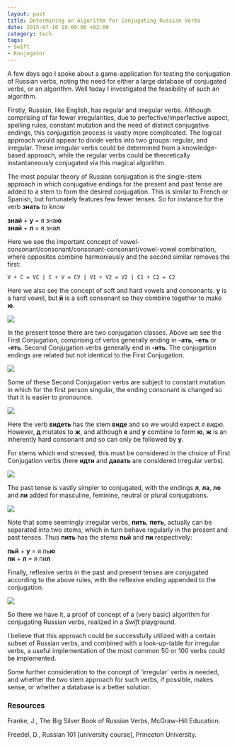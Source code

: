 ```yaml
---
layout: post
title: Determining an Algorithm for Conjugating Russian Verbs
date: 2015-07-10 18:00:00 +02:00
category: tech
tags:
- Swift
- Konjugator
---
```

A few days ago I spoke about a game-application for testing the conjugation of Russian verbs, noting the need for either a large database of conjugated verbs, or an algorithm. Well today I investigated the feasibility of such an algorithm.

Firstly, Russian, like English, has regular and irregular verbs. Although comprising of far fewer irregularities, due to perfective/imperfective aspect, spelling rules, constant mutation and the need of distinct conjugative endings, this conjugation process is vastly more complicated. The logical approach would appear to divide verbs into two groups: regular, and irregular. These irregular verbs could be determined from a knowledge-based approach, while the regular verbs could be theoretically instantaneously conjugated via this magical algorithm.

The most popular theory of Russian conjugation is the single-stem approach in which conjugative endings for the present and past tense are added to a stem to form the desired conjugation. This is similar to French or Spanish, but fortunately features few fewer tenses. So for instance for the verb **знать** *to know*

**знай** + **у** = я зна<b>ю</b><br/>
**знай** + **л** = я зна<b>л</b>

Here we see the important concept of vowel-consonant/consonant/consonant-consonant/vowel-vowel combination, where opposites combine harmoniously and the second similar removes the first:

```
V + C = VC | C + V = CV | V1 + V2 = V2 | C1 + C2 = C2
```

Here we also see the concept of soft and hard vowels and consonants. **у** is a hard vowel, but **й** is a soft consonant so they combine together to make **ю**.

![]({{site.baseurl}}/assets/images/posts/2015/15-07-10/01.png)

In the present tense there are two conjugation classes. Above we see the First Conjugation, comprising of verbs generally ending in **-ать**, **-еть** or **-ять**. Second Conjugation verbs generally end in **-ить**. The conjugation endings are related but not identical to the First Conjugation.

![]({{site.baseurl}}/assets/images/posts/2015/15-07-10/02.png)

Some of these Second Conjugation verbs are subject to constant mutation in which for the first person singular, the ending consonant is changed so that it is easier to pronounce.

![]({{site.baseurl}}/assets/images/posts/2015/15-07-10/03.png)

Here the verb **видеть** has the stem **виде** and so we would expect *я видю*. However, **д** mutates to **ж**, and although **е** and **у** combine to form **ю**, **ж** is an inherently hard consonant and so can only be followed by **у**.

For stems which end stressed, this must be considered in the choice of First Conjugation verbs (here **идти** and **давать** are considered irregular verbs).

![]({{site.baseurl}}/assets/images/posts/2015/15-07-10/04.png)

The past tense is vastly simpler to conjugated, with the endings **л**, **ла**, **ло** and **ли** added for masculine, feminine, neutral or plural conjugations.

![]({{site.baseurl}}/assets/images/posts/2015/15-07-10/05.png)

Note that some seemingly irregular verbs, **пить**, **петь**, actually can be separated into two stems, which in turn behave regularly in the present and past tenses. Thus **пить** has the stems **пьй** and **пи** respectively:

**пьй** + **у** = я пь<b>ю</b><br/>
**пи** + **л** = я пи<b>л</b>

Finally, reflexive verbs in the past and present tenses are conjugated according to the above rules, with the reflexive ending appended to the conjugation.

![]({{site.baseurl}}/assets/images/posts/2015/15-07-10/06.png)

So there we have it, a proof of concept of a (very basic) algorithm for conjugating Russian verbs, realized in a *Swift* playground.

I believe that this approach could be successfully utilized with a certain subset of Russian verbs, and combined with a look-up-table for irregular verbs, a useful implementation of the most common 50 or 100 verbs could be implemented.

Some further consideration to the concept of ‘irregular’ verbs is needed, and whether the two stem approach for such verbs, if possible, makes sense, or whether a database is a better solution.

### Resources

Franke, J., The Big Silver Book of Russian Verbs, McGraw-Hill Education.

Freedel, D., Russian 101 [university course], Princeton University.
